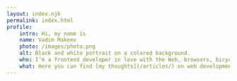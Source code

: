 ```yaml
---
layout: index.njk
permalink: index.html
profile:
    intro: Hi, my name is
    name: Vadim Makeev
    photo: /images/photo.png
    alt: Black and white portrait on a colored background.
    who: I’m a frontend developer in love with the Web, browsers, bicycles, and podcasting
    what: Here you can find [my thoughts](/articles/) on web development, some of [my projects](/projects/), and information [about me](/about/)
---
```

